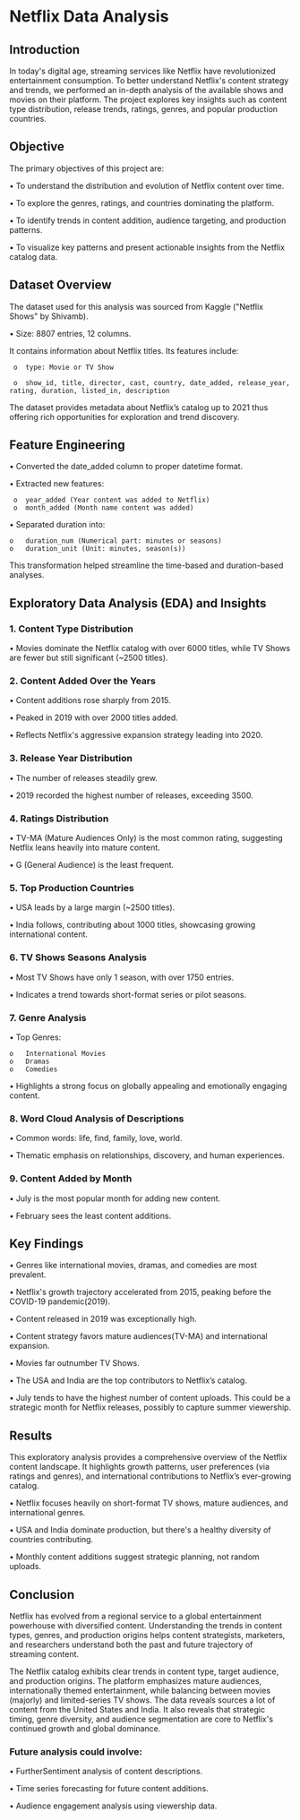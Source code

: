 # Netflix Data Analysis

## Introduction

In today's digital age, streaming services like Netflix have revolutionized entertainment consumption. To better understand Netflix's content strategy and trends, we performed an in-depth analysis of the available shows and movies on their platform. The project explores key insights such as content type distribution, release trends, ratings, genres, and popular production countries.

## Objective

The primary objectives of this project are:

•	To understand the distribution and evolution of Netflix content over time.

•	To explore the genres, ratings, and countries dominating the platform.

•	To identify trends in content addition, audience targeting, and production patterns.

•	To visualize key patterns and present actionable insights from the Netflix catalog data.

## Dataset Overview
The dataset used for this analysis was sourced from Kaggle ("Netflix Shows" by Shivamb).

•	Size: 8807 entries, 12 columns.


It contains information about Netflix titles. Its features include:

     o	type: Movie or TV Show

     o	show_id, title, director, cast, country, date_added, release_year, rating, duration, listed_in, description

The dataset provides metadata about Netflix’s catalog up to 2021 thus offering rich opportunities for exploration and trend discovery.

## Feature Engineering

•	Converted the date_added column to proper datetime format.

•	Extracted new features:

     o	year_added (Year content was added to Netflix)
     o	month_added (Month name content was added)
    
•	Separated duration into:

    o	duration_num (Numerical part: minutes or seasons)
    o	duration_unit (Unit: minutes, season(s))
    
This transformation helped streamline the time-based and duration-based analyses.

## Exploratory Data Analysis (EDA) and Insights

### 1. Content Type Distribution

•	Movies dominate the Netflix catalog with over 6000 titles, while TV Shows are fewer but still significant (~2500 titles).

### 2. Content Added Over the Years

•	Content additions rose sharply from 2015.

•	Peaked in 2019 with over 2000 titles added.

•	Reflects Netflix's aggressive expansion strategy leading into 2020.

### 3. Release Year Distribution

•	The number of releases steadily grew.

•	2019 recorded the highest number of releases, exceeding 3500.

### 4. Ratings Distribution

•	TV-MA (Mature Audiences Only) is the most common rating, suggesting Netflix leans heavily into mature content.

•	G (General Audience) is the least frequent.

### 5. Top Production Countries

•	USA leads by a large margin (~2500 titles).

•	India follows, contributing about 1000 titles, showcasing growing international content.

### 6. TV Shows Seasons Analysis

•	Most TV Shows have only 1 season, with over 1750 entries.

•	Indicates a trend towards short-format series or pilot seasons.

### 7. Genre Analysis

•	Top Genres:

    o	International Movies
    o	Dramas
    o	Comedies
    
•	Highlights a strong focus on globally appealing and emotionally engaging content.

### 8. Word Cloud Analysis of Descriptions

•	Common words: life, find, family, love, world.

•	Thematic emphasis on relationships, discovery, and human experiences.

### 9. Content Added by Month

•	July is the most popular month for adding new content.

•	February sees the least content additions.

## Key Findings

•	Genres like international movies, dramas, and comedies are most prevalent.

•	Netflix's growth trajectory accelerated from 2015, peaking before the COVID-19 pandemic(2019).

•	Content released in 2019 was exceptionally high.

•	Content strategy favors mature audiences(TV-MA) and international expansion.

•	Movies far outnumber TV Shows.

•	The USA and India are the top contributors to Netflix’s catalog.

•	July tends to have the highest number of content uploads. This could be a strategic month for Netflix releases, possibly to capture summer viewership.

## Results
This exploratory analysis provides a comprehensive overview of the Netflix content landscape. It highlights growth patterns, user preferences (via ratings and genres), and international contributions to Netflix’s ever-growing catalog.

•	Netflix focuses heavily on short-format TV shows, mature audiences, and international genres.

•	USA and India dominate production, but there's a healthy diversity of countries contributing.

•	Monthly content additions suggest strategic planning, not random uploads.

## Conclusion

Netflix has evolved from a regional service to a global entertainment powerhouse with diversified content. Understanding the trends in content types, genres, and production origins helps content strategists, marketers, and researchers understand both the past and future trajectory of streaming content.

The Netflix catalog exhibits clear trends in content type, target audience, and production origins. The platform emphasizes mature audiences, internationally themed entertainment, while balancing between movies (majorly) and limited-series TV shows. The data reveals sources a lot of content from the United States and India. It also reveals that strategic timing, genre diversity, and audience segmentation are core to Netflix's continued growth and global dominance.

### Future analysis could involve:

•	FurtherSentiment analysis of content descriptions.

•	Time series forecasting for future content additions.

•	Audience engagement analysis using viewership data.





